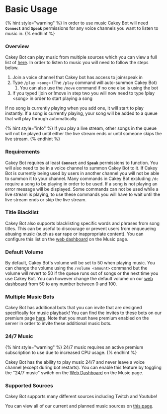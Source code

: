 # Basic Usage

{% hint style="warning" %}
In order to use music Cakey Bot will need **`Connect`** and **`Speak`** permissions for any voice channels you want to listen to music in.
{% endhint %}

### Overview

Cakey Bot can play music from multiple sources which you can view a full list of [here](supported-sources.md). In order to listen to music you will need to follow the steps below.

1. Join a voice channel that Cakey bot has access to join/speak in
2. Type `/play <song>` (The `/play` command will auto-summon Cakey Bot)
   1. You can also use the `/move` command if no one else is using the bot
3. If you typed !join or !move in step two you will now need to type !play \<song> in order to start playing a song

If no song is currently playing when you add one, it will start to play instantly. If a song is currently playing, your song will be added to a queue that will play through automatically.

{% hint style="info" %}
If you play a live stream, other songs in the queue will not be played until either the live stream ends or until someone skips the live stream.
{% endhint %}

### Requirements

Cakey Bot requires at least **`Connect`** and **`Speak`** permissions to function. You will also need to be in a voice channel to summon Cakey Bot to it. If Cakey Bot is currently being used by users in another channel you will not be able to summon it to your channel. Many commands in Cakey Bot excluding `/dc` require a song to be playing in order to be used. If a song is not playing an error message will be displayed. Some commands can not be used while a live stream is playing, to use these commands you will have to wait until the live stream ends or skip the live stream.

### Title Blacklist

Cakey Bot also supports blacklisting specific words and phrases from song titles. This can be useful to discourage or prevent users from enqueueing abusing music (such as ear rape or inappropriate content). You can configure this list on the [web dashboard](https://cakeybot.app/dashboard/public) on the Music page.

### Default Volume

By default, Cakey Bot's volume will be set to 50 when playing music. You can change the volume using the `/volume <amount>` command but the volume will revert to 50 if the queue runs out of songs or the next time you use Cakey Bot. You can however change the default volume on our [web dashboard](https://cakeybot.app/dashboard/public/) from 50 to any number between 0 and 100.

### Multiple Music Bots

Cakey Bot has additional bots that you can invite that are designed specifically for music playback! You can find the invites to these bots on our premium page [here](https://cakeybot.app/dashboard/public/premium). Note that you must have premium enabled on the server in order to invite these additional music bots.

### 24/7 Music

{% hint style="warning" %}
24/7 music requires an active premium subscription to use due to increased CPU usage.
{% endhint %}

Cakey Bot has the ability to play music 24/7 and never leave a voice channel (except during bot restarts). You can enable this feature by toggling the "24/7 music" switch on the [Web Dashboard](https://cakeybot.app/dashboard/public) on the Music page.

### Supported Sources

Cakey Bot supports many different sources including Twitch and Youtube!

You can view all of our current and planned music sources on [this page](supported-sources.md).
